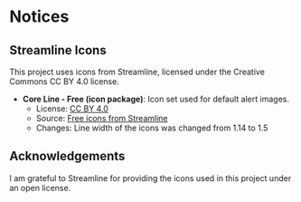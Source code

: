 # Notices

## Streamline Icons

This project uses icons from Streamline, licensed under the Creative Commons CC BY 4.0 license.

- **Core Line - Free (icon package)**: Icon set used for default alert images.
  - License: [CC BY 4.0](https://creativecommons.org/licenses/by/4.0/)
  - Source: [Free icons from Streamline](https://streamlinehq.com)
  - Changes: Line width of the icons was changed from 1.14 to 1.5

## Acknowledgements

I am grateful to Streamline for providing the icons used in this project under an open license.